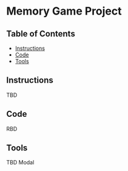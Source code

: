 # Memory Game Project

## Table of Contents

* [Instructions](#instructions)
* [Code](#code)
* [Tools](#tools)

## Instructions

TBD

## Code

RBD


## Tools

TBD
Modal
